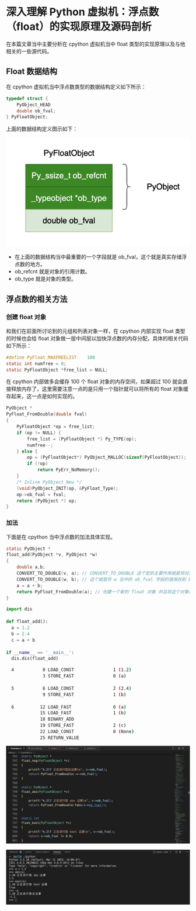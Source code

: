 # 深入理解 Python 虚拟机：浮点数（float）的实现原理及源码剖析

在本篇文章当中主要分析在 cpython 虚拟机当中 float 类型的实现原理以及与他相关的一些源代码。

## Float 数据结构

在 cpython 虚拟机当中浮点数类型的数据结构定义如下所示：

```c
typedef struct {
    PyObject_HEAD
    double ob_fval;
} PyFloatObject;
```

上面的数据结构定义图示如下：

![](../images/12-tuple.png)

- 在上面的数据结构当中最重要的一个字段就是 ob_fval，这个就是真实存储浮点数的地方。
- ob_refcnt 就是对象的引用计数。
- ob_type 就是对象的类型。

## 浮点数的相关方法

### 创建 float 对象

和我们在前面所讨论到的元组和列表对象一样，在 cpython 内部实现 float 类型的时候也会给 float 对象做一层中间层以加快浮点数的内存分配，具体的相关代码如下所示：

```c
#define PyFloat_MAXFREELIST    100
static int numfree = 0;
static PyFloatObject *free_list = NULL;
```

在 cpython 内部做多会缓存 100 个 float 对象的内存空间，如果超过 100 就会直接释放内存了，这里需要注意一点的是只用一个指针就可以将所有的 float 对象缓存起来，这一点是如何实现的。

```c
PyObject *
PyFloat_FromDouble(double fval)
{
    PyFloatObject *op = free_list;
    if (op != NULL) {
        free_list = (PyFloatObject *) Py_TYPE(op);
        numfree--;
    } else {
        op = (PyFloatObject*) PyObject_MALLOC(sizeof(PyFloatObject));
        if (!op)
            return PyErr_NoMemory();
    }
    /* Inline PyObject_New */
    (void)PyObject_INIT(op, &PyFloat_Type);
    op->ob_fval = fval;
    return (PyObject *) op;
}
```



### 加法

下面是在 cpython 当中浮点数的加法具体实现。

```c
static PyObject *
float_add(PyObject *v, PyObject *w)
{
    double a,b;
    CONVERT_TO_DOUBLE(v, a); // CONVERT_TO_DOUBLE 这个宏的主要作用就是将对象的 ob_fval 这个字段的值保存到 a 当中
    CONVERT_TO_DOUBLE(w, b); // 这个就是将 w 当中的 ob_fval 字段的值保存到 b 当中
    a = a + b;
    return PyFloat_FromDouble(a); // 创建一个新的 float 对象 并且将这个对象返回
}
```



```python
import dis

def float_add():
  a = 1.2
  b = 2.4
  c = a + b

if __name__ == '__main__':
  dis.dis(float_add)
```

```bash
  4           0 LOAD_CONST               1 (1.2)
              3 STORE_FAST               0 (a)

  5           6 LOAD_CONST               2 (2.4)
              9 STORE_FAST               1 (b)

  6          12 LOAD_FAST                0 (a)
             15 LOAD_FAST                1 (b)
             18 BINARY_ADD
             19 STORE_FAST               2 (c)
             22 LOAD_CONST               0 (None)
             25 RETURN_VALUE
```

![](../images/14-float.png)



![](../images/13-float.png)

